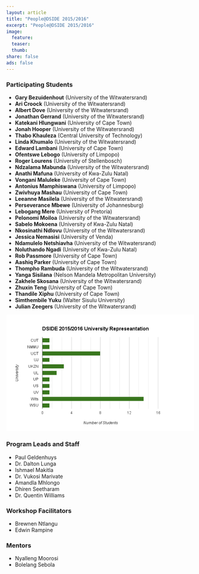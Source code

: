 ```yaml
---
layout: article
title: "People@DSIDE 2015/2016"
excerpt: "People@DSIDE 2015/2016"
image:
  feature:
  teaser:
  thumb:
share: false
ads: false
---
```

### Participating Students
* **Gary Bezuidenhout** (University of the Witwatersrand)
* **Ari	Croock** (University of the Witwatersrand)
* **Albert Dove** (University of the Witwatersrand)
* **Jonathan Gerrand** (University of the Witwatersrand)
* **Katekani Hlungwani** (University of Cape Town)
* **Jonah	Hooper** (University of the Witwatersrand)
* **Thabo	Khauleza** (Central University of Technology)
* **Linda	Khumalo**  (University of the Witwatersrand)
* **Edward Lambani** (University of Cape Town)
* **Ofentswe Lebogo** (University of Limpopo)
* **Roger Lourens** (University of Stellenbosch)
* **Ndzalama Mabunda** (University of the Witwatersrand)
* **Anathi Mafuna** (University of Kwa-Zulu Natal)
* **Vongani	Maluleke** (University of Cape Town)
* **Antonius Mamphiswana** (University of Limpopo)
* **Zwivhuya Mashau** (University of Cape Town)
* **Leeanne	Masilela** (University of the Witwatersrand)
* **Perseverance Mbewe** (University of Johannesburg)
* **Lebogang Mere** (University of Pretoria)
* **Pelonomi Moiloa** (University of the Witwatersrand)
* **Sabelo Mokoena** (University of Kwa-Zulu Natal)
* **Nkosinathi Ndlovu** (University of the Witwatersrand)
* **Jessica Nemasisi** (University of Venda)
* **Ndamulelo Netshiavha** (University of the Witwatersrand)
* **Noluthando Ngadi** (University of Kwa-Zulu Natal)
* **Rob Passmore** (University of Cape Town)
* **Aashiq Parker** (University of Cape Town)
* **Thompho Rambuda** (University of the Witwatersrand)
* **Yanga Sisilana** (Nelson Mandela Metropolitan University)
* **Zakhele Skosana** (University of the Witwatersrand)
* **Zhuxin Teng** (University of Cape Town)
* **Thandile Xiphu** (University of Cape Town)
* **Simthembile Yuku** (Walter Sisulu University)
* **Julian Zeegers** (University of the Witwatersrand)

![University Bar](/images/dside2015students.png)

### Program Leads and Staff
* Paul Geldenhuys
* Dr. Dalton Lunga
* Ishmael Makitla
* Dr. Vukosi Marivate
* Amandla Mhlongo
* Dhiren Seetharam
* Dr. Quentin Williams

### Workshop Facilitators
* Brewnen Ntlangu
* Edwin Rampine

### Mentors

* Nyalleng Moorosi
* Bolelang Sebola

